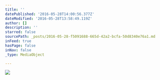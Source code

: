 ```yaml
---
title: ''
datePublished: '2016-05-28T14:00:56.377Z'
dateModified: '2016-05-28T13:58:49.119Z'
author: []
description: ''
starred: false
sourcePath: _posts/2016-05-28-f5091688-665d-42a2-bcfa-50d8340e76a1.md
inFeed: true
hasPage: false
inNav: false
_type: MediaObject

---
```

![](https://the-grid-user-content.s3-us-west-2.amazonaws.com/2f7dad61-1bb2-4e42-b9a6-c5c92db6fe1e.jpg)